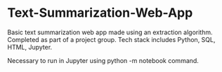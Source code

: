 # Text-Summarization-Web-App

Basic text summarization web app made using an extraction algorithm.
Completed as part of a project group.
Tech stack includes Python, SQL, HTML, Jupyter.

Necessary to run in Jupyter using python -m notebook command.
